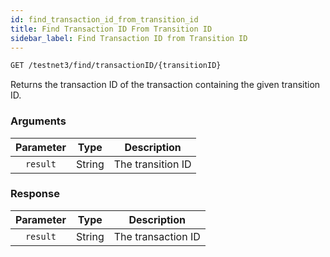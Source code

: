 ```yaml
---
id: find_transaction_id_from_transition_id
title: Find Transaction ID From Transition ID
sidebar_label: Find Transaction ID from Transition ID
---
```


```bash title=ENDPOINT
GET /testnet3/find/transactionID/{transitionID}
```

Returns the transaction ID of the transaction containing the given transition ID.

### Arguments

| Parameter |  Type  |    Description    |
|:---------:|:------:|:-----------------:|
| `result`  | String | The transition ID |

### Response

| Parameter |  Type  |    Description     |
|:---------:|:------:|:------------------:|
| `result`  | String | The transaction ID |
